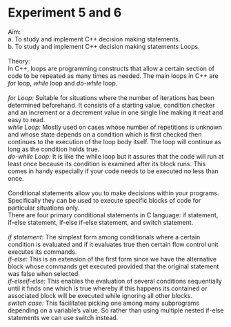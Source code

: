 # Experiment 5 and 6
Aim:<br>
a. To study and implement C++ decision making statements. <br>
b. To study and implement C++ decision making statements Loops. <br>
<br>
Theory: <br>
In C++, loops are programming constructs that allow a certain section of code to be repeated as many times as needed. 
The main loops in C++ are *for* loop, *while* loop and *do-while* loop. <br>
<br>
_for Loop:_ Suitable for situations where the number of iterations has been determined beforehand. It consists of a starting value, condition checker and an increment or a decrement value in one single line making it neat and easy to read. <br>
_while Loop:_ Mostly used on cases whose number of repetitions is unknown and whose state depends on a condition which is first checked then continues to the execution of the loop body itself. The loop will continue as long as the condition holds true. <br>
_do-while Loop:_ It is like the while loop but it assures  that the code will  run at least once because its condition is examined after its block runs. This comes in handy especially if your code needs to be executed no less than once. <br>
<br>
Conditional statements allow you to make decisions within your programs. Specifically they can be used to execute specific blocks of code for particular situations only. <br>
There are four primary conditional statements in C language: if statement, if-else statement, if-else if-else statement, and switch statement. <br> 
<br>
_if statement:_ The simplest form among conditionals where a certain condition is evaluated and if it evaluates true then certain flow control unit executes its commands. <br>
_if-else:_ This is an extension of the first form since we have the alternative block whose commands get executed provided that the original statement was false when selected. <br>
_if-elseif-else:_ This enables the evaluation of several conditions sequentially until it finds one which is true whereby if this happens its contained or associated block will be executed while ignoring all other blocks. <br>
_switch case:_ This facilitates picking one among many subprograms depending on a variable’s value. So rather than using multiple nested if-else statements we can use switch instead.<br>
<br>
